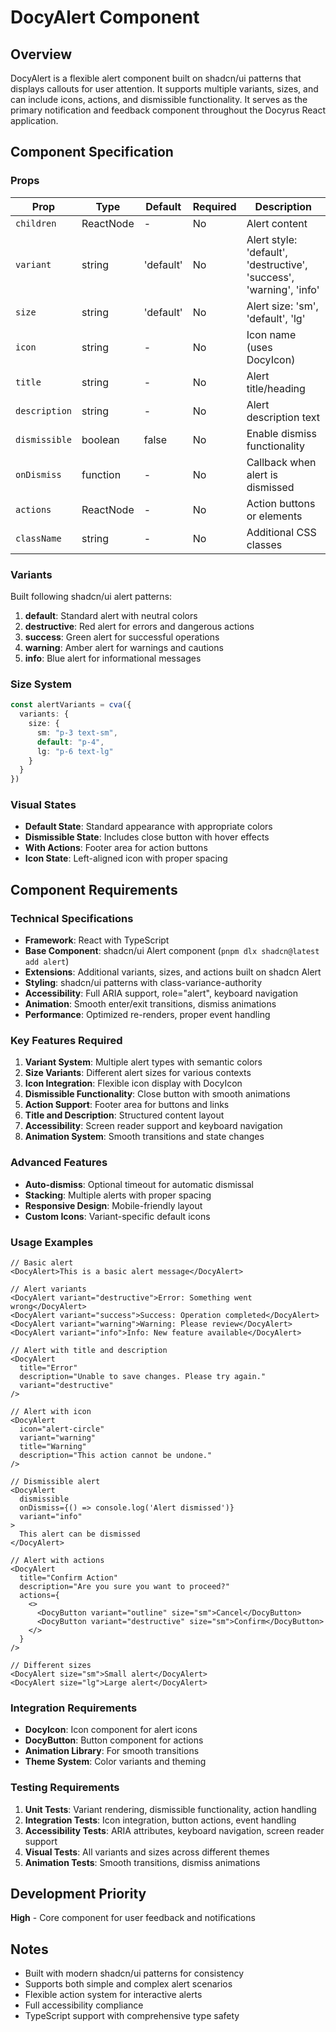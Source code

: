 # DocyAlert Component

## Overview
DocyAlert is a flexible alert component built on shadcn/ui patterns that displays callouts for user attention. It supports multiple variants, sizes, and can include icons, actions, and dismissible functionality. It serves as the primary notification and feedback component throughout the Docyrus React application.

## Component Specification

### Props
| Prop | Type | Default | Required | Description |
|------|------|---------|----------|-----------|
| `children` | ReactNode | - | No | Alert content |
| `variant` | string | 'default' | No | Alert style: 'default', 'destructive', 'success', 'warning', 'info' |
| `size` | string | 'default' | No | Alert size: 'sm', 'default', 'lg' |
| `icon` | string | - | No | Icon name (uses DocyIcon) |
| `title` | string | - | No | Alert title/heading |
| `description` | string | - | No | Alert description text |
| `dismissible` | boolean | false | No | Enable dismiss functionality |
| `onDismiss` | function | - | No | Callback when alert is dismissed |
| `actions` | ReactNode | - | No | Action buttons or elements |
| `className` | string | - | No | Additional CSS classes |

### Variants
Built following shadcn/ui alert patterns:

1. **default**: Standard alert with neutral colors
2. **destructive**: Red alert for errors and dangerous actions
3. **success**: Green alert for successful operations
4. **warning**: Amber alert for warnings and cautions
5. **info**: Blue alert for informational messages

### Size System
```typescript
const alertVariants = cva({
  variants: {
    size: {
      sm: "p-3 text-sm",
      default: "p-4",
      lg: "p-6 text-lg"
    }
  }
})
```

### Visual States
- **Default State**: Standard appearance with appropriate colors
- **Dismissible State**: Includes close button with hover effects
- **With Actions**: Footer area for action buttons
- **Icon State**: Left-aligned icon with proper spacing

## Component Requirements

### Technical Specifications
- **Framework**: React with TypeScript
- **Base Component**: shadcn/ui Alert component (`pnpm dlx shadcn@latest add alert`)
- **Extensions**: Additional variants, sizes, and actions built on shadcn Alert
- **Styling**: shadcn/ui patterns with class-variance-authority
- **Accessibility**: Full ARIA support, role="alert", keyboard navigation
- **Animation**: Smooth enter/exit transitions, dismiss animations
- **Performance**: Optimized re-renders, proper event handling

### Key Features Required
1. **Variant System**: Multiple alert types with semantic colors
2. **Size Variants**: Different alert sizes for various contexts
3. **Icon Integration**: Flexible icon display with DocyIcon
4. **Dismissible Functionality**: Close button with smooth animations
5. **Action Support**: Footer area for buttons and links
6. **Title and Description**: Structured content layout
7. **Accessibility**: Screen reader support and keyboard navigation
8. **Animation System**: Smooth transitions and state changes

### Advanced Features
- **Auto-dismiss**: Optional timeout for automatic dismissal
- **Stacking**: Multiple alerts with proper spacing
- **Responsive Design**: Mobile-friendly layout
- **Custom Icons**: Variant-specific default icons

### Usage Examples
```tsx
// Basic alert
<DocyAlert>This is a basic alert message</DocyAlert>

// Alert variants
<DocyAlert variant="destructive">Error: Something went wrong</DocyAlert>
<DocyAlert variant="success">Success: Operation completed</DocyAlert>
<DocyAlert variant="warning">Warning: Please review</DocyAlert>
<DocyAlert variant="info">Info: New feature available</DocyAlert>

// Alert with title and description
<DocyAlert
  title="Error"
  description="Unable to save changes. Please try again."
  variant="destructive"
/>

// Alert with icon
<DocyAlert
  icon="alert-circle"
  variant="warning"
  title="Warning"
  description="This action cannot be undone."
/>

// Dismissible alert
<DocyAlert
  dismissible
  onDismiss={() => console.log('Alert dismissed')}
  variant="info"
>
  This alert can be dismissed
</DocyAlert>

// Alert with actions
<DocyAlert
  title="Confirm Action"
  description="Are you sure you want to proceed?"
  actions={
    <>
      <DocyButton variant="outline" size="sm">Cancel</DocyButton>
      <DocyButton variant="destructive" size="sm">Confirm</DocyButton>
    </>
  }
/>

// Different sizes
<DocyAlert size="sm">Small alert</DocyAlert>
<DocyAlert size="lg">Large alert</DocyAlert>
```

### Integration Requirements
- **DocyIcon**: Icon component for alert icons
- **DocyButton**: Button component for actions
- **Animation Library**: For smooth transitions
- **Theme System**: Color variants and theming

### Testing Requirements
1. **Unit Tests**: Variant rendering, dismissible functionality, action handling
2. **Integration Tests**: Icon integration, button actions, event handling
3. **Accessibility Tests**: ARIA attributes, keyboard navigation, screen reader support
4. **Visual Tests**: All variants and sizes across different themes
5. **Animation Tests**: Smooth transitions, dismiss animations

## Development Priority
**High** - Core component for user feedback and notifications

## Notes
- Built with modern shadcn/ui patterns for consistency
- Supports both simple and complex alert scenarios
- Flexible action system for interactive alerts
- Full accessibility compliance
- TypeScript support with comprehensive type safety
